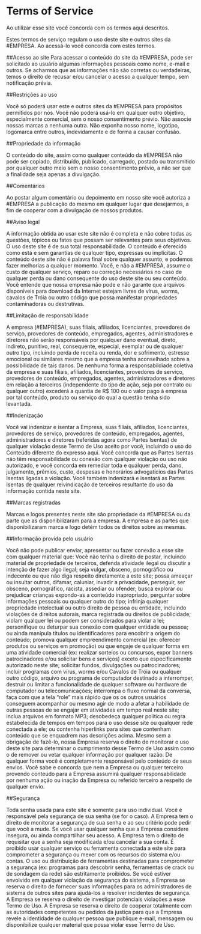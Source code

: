 # Terms of Service

Ao utilizar esse site você concorda com os termos aqui descritos.

Estes termos de serviço regulam o uso deste site e outros sites da #EMPRESA. Ao acessá-lo você concorda com estes termos.

##Acesso ao site
Para acessar o conteúdo do site da #EMPRESA, pode ser solicitado ao usuário algumas informações pessoais como nome, e-mail e outros. Se acharmos que as informações não são corretas ou verdadeiras, temos o direito de recusar e/ou cancelar o acesso a qualquer tempo, sem notificação prévia.

##Restrições ao uso

Você só poderá usar este e outros sites da #EMPRESA para propósitos permitidos por nós. Você não poderá usá-lo em qualquer outro objetivo, especialmente comercial, sem o nosso consentimento prévio. Não associe nossas marcas a nenhuma outra. Não exponha nosso nome, logotipo, logomarca entre outros, indevidamente e de forma a causar confusão.

##Propriedade da informação

O conteúdo do site, assim como qualquer conteúdo da #EMPRESA não pode ser copiado, distribuído, publicado, carregado, postado ou transmitido por qualquer outro meio sem o nosso consentimento prévio, a não ser que a finalidade seja apenas a divulgação.

##Comentários

Ao postar algum comentário ou depoimento em nosso site você autoriza a #EMPRESA a publicação do mesmo em qualquer lugar que desejarmos, a fim de cooperar com a divulgação de nossos produtos.

##Aviso legal

A informação obtida ao usar este site não é completa e não cobre todas as questões, tópicos ou fatos que possam ser relevantes para seus objetivos. O uso deste site é de sua total responsabilidade. O conteúdo é oferecido como está e sem garantias de qualquer tipo, expressas ou implícitas. O conteúdo deste site não é palavra final sobre qualquer assunto, e podemos fazer melhorias a qualquer momento.
Você, e não a #EMPRESA, assume o custo de qualquer serviço, reparo ou correção necessários no caso de qualquer perda ou dano consequente do uso deste site ou seu conteúdo.
Você entende que nossa empresa não pode e não garante que arquivos disponíveis para download da Internet estejam livres de vírus, worms, cavalos de Tróia ou outro código que possa manifestar propriedades contaminadoras ou destrutivas.

##Limitação de responsabilidade

A empresa (#EMPRESA), suas filiais, afiliados, licenciantes, provedores de serviço, provedores de conteúdo, empregados, agentes, administradores e diretores não serão responsáveis por qualquer dano eventual, direto, indireto, punitivo, real, consequente, especial, exemplar ou de qualquer outro tipo, incluindo perda de receita ou renda, dor e sofrimento, estresse emocional ou similares mesmo que a empresa tenha aconselhado sobre a possibilidade de tais danos. De nenhuma forma a responsabildiade coletiva da empresa e suas filiais, afiliados, licenciantes, provedores de serviço, provedores de conteúdo, empregados, agentes, administradores e diretores em relação a terceiros (independente do tipo de ação, seja por contrato ou qualquer outro) excederá a quantia de R$ 100 ou o valor pago à empresa por tal conteúdo, produto ou serviço do qual a questão tenha sido levantada.

##Indenização

Você vai indenizar e isentar a Empresa, suas filiais, afiliados, licenciantes, provedores de serviço, provedores de conteúdo, empregados, agentes, administradores e diretores (referidas agora como Partes Isentas) de qualquer violação desse Termo de Uso aceito por você, incluindo o uso do Conteúdo diferente do expresso aqui. Você concorda que as Partes Isentas não têm responsabilidade ou conexão com qualquer violação ou uso não autorizado, e você concorda em remediar toda e qualquer perda, dano, julgamento, prêmios, custo, despesas e honorários advogatícios das Partes Isentas ligadas a violação. Você também indenizará e isentará as Partes Isentas de qualquer reivindicação de terceiros resultante do uso da informação contida neste site.

##Marcas registradas

Marcas e logos presentes neste site são propriedade da #EMPRESA ou da parte que as disponibilizaram para a empresa. A empresa e as partes que disponibilizaram marca e logo detém todos os direitos sobre as mesmas.

##Informação provida pelo usuário

Você não pode publicar enviar, apresentar ou fazer conexão a esse site com qualquer material que:
Você não tenha o direito de postar, incluindo material de propriedade de terceiros, defenda atividade ilegal ou discutir a intenção de fazer algo ilegal; seja vulgar, obsceno, pornográfico ou indecente ou que não diga respeito diretamente a este site; possa ameaçar ou insultar outros, difamar, caluniar, invadir a privacidade, perseguir, ser obsceno, pornográfico, racista, assediar ou ofender; busca explorar ou prejudicar crianças expondo-as a conteúdo inapropriado, perguntar sobre informações pessoais ou qualquer outro do tipo; infrinja qualquer propriedade intelectual ou outro direito de pessoa ou entidade, incluindo violações de direitos autorais, marca registrada ou direitos de publicidade; violam qualquer lei ou podem ser considerados para violar a lei; personifique ou deturpar sua conexão com qualquer entidade ou pessoa; ou ainda manipula títulos ou identificadores para encobrir a origem do conteúdo; promova qualquer empreendimento comercial (ex: oferecer produtos ou serviços em promoção) ou que engaje de qualquer forma em uma atividade comercial (ex: realizar sorteios ou concursos, expor banners patrocinadores e/ou solicitar bens e serviços) exceto que especificamente autorizado neste site; solicitar fundos, divulgações ou patrocinadores; incluir programas com vírus, worms e/ou Cavalos de Tróia ou qualquer outro código, arquivo ou programa de computador destinado a interromper, destruir ou limitar a funcionalidade de qualquer software ou hardware de computador ou telecomunicações; interrompa o fluxo normal da conversa, faça com que a tela “role” mais rápido que os os outros usuários conseguem acompanhar ou mesmo agir de modo a afetar a habilidade de outras pessoas de se engajar em atividades em tempo real neste site; inclua arquivos em formato MP3; desobedeça qualquer política ou regra estabelecida de tempos em tempos para o uso desse site ou qualquer rede conectada a ele; ou contenha hiperlinks para sites que contenham conteúdo que se enquadrem nas descrições acima.
Mesmo sem a obrigação de fazê-lo, nossa Empresa reserva o direito de monitorar o uso deste site para determinar o cumprimento desse Termo de Uso assim como o de remover ou vetar qualquer informação por qualquer razão. De qualquer forma você é completamente responsável pelo conteúdo de seus envios. Você sabe e concorda que nem a Empresa ou qualquer terceiro provendo conteúdo para a Empresa assumirá qualquer responsabilidade por nenhuma ação ou inação da Empresa ou referido terceiro a respeito de qualquer envio.

##Segurança

Toda senha usada para este site é somente para uso individual. Você é responsável pela segurança de sua senha (se for o caso). A Empresa tem o direito de monitorar a segurança de sua senha e ao seu critério pode pedir que você a mude. Se você usar qualquer senha que a Empresa considere insegura, ou ainda compartilhar seu acesso. A Empresa tem o direito de requisitar que a senha seja modificada e/ou cancelar a sua conta.
É proibido usar qualquer serviço ou ferramenta conectada a este site para comprometer a segurança ou mexer com os recursos do sistema e/ou contas. O uso ou distribuição de ferramentas destinadas para comprometer a segurança (ex: programas para descobrir senha, ferramentas de crack ou de sondagem da rede) são estritamente proibidos. Se você estiver envolvido em qualquer violação da segurança do sistema, a Empresa se reserva o direito de fornecer suas informações para os administradores de sistema de outros sites para ajudá-los a resolver incidentes de segurança. A Empresa se reserva o direito de investigar potenciais violações a esse Termo de Uso.
A Empresa se reserva o direito de cooperar totalmente com as autoridades competentes ou pedidos da justiça para que a Empresa revele a identidade de qualquer pessoa que publique e-mail, mensagem ou disponibilize qualquer material que possa violar esse Termo de Uso.
